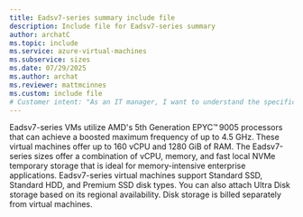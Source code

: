 ```yaml
---
title: Eadsv7-series summary include file
description: Include file for Eadsv7-series summary
author: archatC
ms.topic: include
ms.service: azure-virtual-machines
ms.subservice: sizes
ms.date: 07/29/2025
ms.author: archat
ms.reviewer: mattmcinnes
ms.custom: include file
# Customer intent: "As an IT manager, I want to understand the specifications and capabilities of the Eadsv7-series virtual machines, so that I can determine their suitability for our memory-intensive enterprise applications."
---
```

Eadsv7-series VMs utilize AMD's 5th Generation EPYC™ 9005 processors that can achieve a boosted maximum frequency of up to 4.5 GHz. These virtual machines offer up to 160 vCPU and 1280  GiB of RAM. The Eadsv7-series sizes offer a combination of vCPU, memory, and fast local NVMe temporary storage that is ideal for memory-intensive enterprise applications. Eadsv7-series virtual machines support Standard SSD, Standard HDD, and Premium SSD disk types. You can also attach Ultra Disk storage based on its regional availability. Disk storage is billed separately from virtual machines. 
